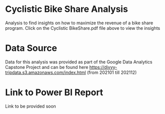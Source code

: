 # Cyclistic Bike Share Analysis
Analysis to find insights on how to maximize the revenue of a bike share program. Click on the Cyclistic BikeShare.pdf file above to view the insights 

# Data Source
Data for this analysis was provided as part of the Google Data Analytics Capstone Project and can be found here https://divvy-tripdata.s3.amazonaws.com/index.html (from 202101 till 202112)

# Link to Power BI Report
Link to be provided soon
